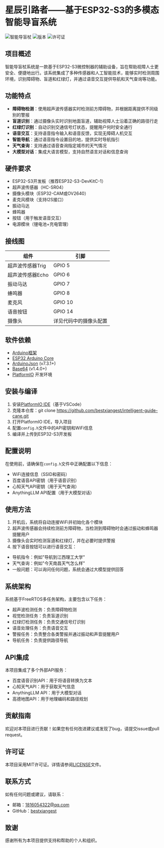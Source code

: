 # 星辰引路者——基于ESP32-S3的多模态智能导盲系统

![智能导盲杖](https://img.shields.io/badge/智能导盲杖-ESP32--S3-blue)
![版本](https://img.shields.io/badge/版本-1.0.0-green)
![许可证](https://img.shields.io/badge/许可证-MIT-orange)

## 项目概述

智能导盲杖系统是一款基于ESP32-S3微控制器的辅助设备，旨在帮助视障人士更安全、便捷地出行。该系统集成了多种传感器和人工智能技术，能够实时检测周围环境，识别障碍物、盲道和红绿灯，并通过语音交互提供导航和天气查询等功能。

## 功能特点

- **障碍物检测**：使用超声波传感器实时检测前方障碍物，并根据距离提供不同级别的警报
- **盲道识别**：通过摄像头实时识别地面盲道，辅助视障人士沿着正确的路径行走
- **红绿灯识别**：自动识别交通信号灯状态，提醒用户何时安全通行
- **语音交互**：支持语音指令输入和语音反馈，实现无障碍人机交互
- **智能导航**：通过语音指令设置目的地，提供实时导航指引
- **天气查询**：支持通过语音查询指定城市的天气情况
- **大模型对话**：集成大语言模型，支持自然语言对话和信息查询

## 硬件要求

- ESP32-S3开发板（推荐ESP32-S3-DevKitC-1）
- 超声波传感器（HC-SR04）
- 摄像头模块（ESP32-CAM或OV2640）
- 麦克风模块（支持I2S接口）
- 振动马达
- 蜂鸣器
- 按钮（用于触发语音交互）
- 电源模块（锂电池+充电管理）

## 接线图

| 组件             | 引脚                   |
| ---------------- | ---------------------- |
| 超声波传感器Trig | GPIO 5                 |
| 超声波传感器Echo | GPIO 6                 |
| 振动马达         | GPIO 7                 |
| 蜂鸣器           | GPIO 8                 |
| 麦克风           | GPIO 10                |
| 语音按钮         | GPIO 14                |
| 摄像头           | 详见代码中的摄像头配置 |

## 软件依赖

- [Arduino框架](https://www.arduino.cc/)
- [ESP32 Arduino Core](https://github.com/espressif/arduino-esp32)
- [ArduinoJson](https://arduinojson.org/) (v7.3.1+)
- [Base64](https://github.com/Densaugeo/base64) (v1.4.0+)
- [PlatformIO](https://platformio.org/) 开发环境

## 安装与编译

1. 安装[PlatformIO IDE](https://platformio.org/platformio-ide)（基于VSCode）
2. 克隆本仓库：git clone https://github.com/bestxiangest/intelligent-guide-cane.git
3. 打开PlatformIO IDE，导入项目
4. 配置`config.h`文件中的API密钥和WiFi信息
5. 编译并上传到ESP32-S3开发板

## 配置说明

在使用前，请确保在`config.h`文件中正确配置以下信息：

- WiFi连接信息（SSID和密码）
- 百度语音API密钥（用于语音识别）
- 心知天气API密钥（用于天气查询）
- AnythingLLM API配置（用于大模型对话）

## 使用方法

1. 开机后，系统将自动连接WiFi并初始化各个模块
2. 超声波传感器会持续检测前方障碍物，当检测到障碍物时会通过振动和蜂鸣器提醒用户
3. 摄像头会实时检测盲道和红绿灯，并在必要时提供警报
4. 按下语音按钮可以进行语音交互：

- 导航指令：例如"导航到江西理工大学"
- 天气查询：例如"今天南昌天气怎么样"
- 一般问题：可以询问任何问题，系统会通过大模型提供回答

## 系统架构

系统基于FreeRTOS多任务架构，主要包含以下任务：

- 超声波检测任务：负责障碍物检测
- 视觉检测任务：负责盲道识别
- 红绿灯检测任务：负责交通信号灯识别
- 语音处理任务：负责语音交互
- 警报任务：负责整合各类警报并通过振动和声音提醒用户
- 导航任务：负责提供路径导航

## API集成

本项目集成了多个外部API服务：

- 百度语音识别API：用于将语音转换为文本
- 心知天气API：用于获取天气信息
- AnythingLLM API：用于大模型对话
- 高德地图API：用于地理编码和路径规划

## 贡献指南

欢迎对本项目进行贡献！如果您有任何改进建议或发现了bug，请提交issue或pull request。

## 许可证

本项目采用MIT许可证。详情请参阅[LICENSE](LICENSE)文件。

## 联系方式

如有任何问题或建议，请联系：

- 邮箱：1816054322@qq.com
- GitHub：[bestxiangest](https://github.com/bestxiangest)

## 致谢

感谢所有为本项目提供支持和帮助的个人和组织。

